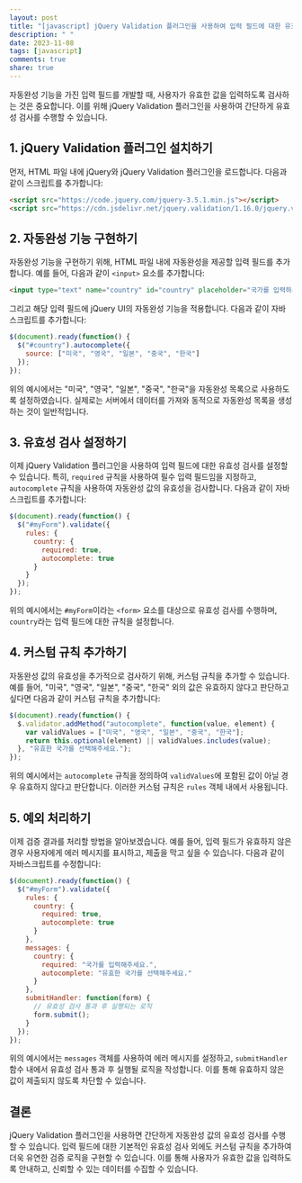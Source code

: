```yaml
---
layout: post
title: "[javascript] jQuery Validation 플러그인을 사용하여 입력 필드에 대한 유효한 자동완성 값 유효성 검사하기"
description: " "
date: 2023-11-08
tags: [javascript]
comments: true
share: true
---
```


자동완성 기능을 가진 입력 필드를 개발할 때, 사용자가 유효한 값을 입력하도록 검사하는 것은 중요합니다. 이를 위해 jQuery Validation 플러그인을 사용하여 간단하게 유효성 검사를 수행할 수 있습니다.

## 1. jQuery Validation 플러그인 설치하기

먼저, HTML 파일 내에 jQuery와 jQuery Validation 플러그인을 로드합니다. 다음과 같이 스크립트를 추가합니다:

```html
<script src="https://code.jquery.com/jquery-3.5.1.min.js"></script>
<script src="https://cdn.jsdelivr.net/jquery.validation/1.16.0/jquery.validate.min.js"></script>
```

## 2. 자동완성 기능 구현하기

자동완성 기능을 구현하기 위해, HTML 파일 내에 자동완성을 제공할 입력 필드를 추가합니다. 예를 들어, 다음과 같이 `<input>` 요소를 추가합니다:

```html
<input type="text" name="country" id="country" placeholder="국가를 입력하세요" />
```

그리고 해당 입력 필드에 jQuery UI의 자동완성 기능을 적용합니다. 다음과 같이 자바스크립트를 추가합니다:

```javascript
$(document).ready(function() {
  $("#country").autocomplete({
    source: ["미국", "영국", "일본", "중국", "한국"]
  });
});
```

위의 예시에서는 "미국", "영국", "일본", "중국", "한국"을 자동완성 목록으로 사용하도록 설정하였습니다. 실제로는 서버에서 데이터를 가져와 동적으로 자동완성 목록을 생성하는 것이 일반적입니다.

## 3. 유효성 검사 설정하기

이제 jQuery Validation 플러그인을 사용하여 입력 필드에 대한 유효성 검사를 설정할 수 있습니다. 특히, `required` 규칙을 사용하여 필수 입력 필드임을 지정하고, `autocomplete` 규칙을 사용하여 자동완성 값의 유효성을 검사합니다. 다음과 같이 자바스크립트를 추가합니다:

```javascript
$(document).ready(function() {
  $("#myForm").validate({
    rules: {
      country: {
        required: true,
        autocomplete: true
      }
    }
  });
});
```

위의 예시에서는 `#myForm`이라는 `<form>` 요소를 대상으로 유효성 검사를 수행하며, `country`라는 입력 필드에 대한 규칙을 설정합니다.

## 4. 커스텀 규칙 추가하기

자동완성 값의 유효성을 추가적으로 검사하기 위해, 커스텀 규칙을 추가할 수 있습니다. 예를 들어, "미국", "영국", "일본", "중국", "한국" 외의 값은 유효하지 않다고 판단하고 싶다면 다음과 같이 커스텀 규칙을 추가합니다:

```javascript
$(document).ready(function() {
  $.validator.addMethod("autocomplete", function(value, element) {
    var validValues = ["미국", "영국", "일본", "중국", "한국"];
    return this.optional(element) || validValues.includes(value);
  }, "유효한 국가를 선택해주세요.");
});
```

위의 예시에서는 `autocomplete` 규칙을 정의하여 `validValues`에 포함된 값이 아닐 경우 유효하지 않다고 판단합니다. 이러한 커스텀 규칙은 `rules` 객체 내에서 사용됩니다.

## 5. 예외 처리하기

이제 검증 결과를 처리할 방법을 알아보겠습니다. 예를 들어, 입력 필드가 유효하지 않은 경우 사용자에게 에러 메시지를 표시하고, 제출을 막고 싶을 수 있습니다. 다음과 같이 자바스크립트를 수정합니다:

```javascript
$(document).ready(function() {
  $("#myForm").validate({
    rules: {
      country: {
        required: true,
        autocomplete: true
      }
    },
    messages: {
      country: {
        required: "국가를 입력해주세요.",
        autocomplete: "유효한 국가를 선택해주세요."
      }
    },
    submitHandler: function(form) {
      // 유효성 검사 통과 후 실행되는 로직
      form.submit();
    }
  });
});
```

위의 예시에서는 `messages` 객체를 사용하여 에러 메시지를 설정하고, `submitHandler` 함수 내에서 유효성 검사 통과 후 실행될 로직을 작성합니다. 이를 통해 유효하지 않은 값이 제출되지 않도록 차단할 수 있습니다.

## 결론

jQuery Validation 플러그인을 사용하면 간단하게 자동완성 값의 유효성 검사를 수행할 수 있습니다. 입력 필드에 대한 기본적인 유효성 검사 외에도 커스텀 규칙을 추가하여 더욱 유연한 검증 로직을 구현할 수 있습니다. 이를 통해 사용자가 유효한 값을 입력하도록 안내하고, 신뢰할 수 있는 데이터를 수집할 수 있습니다.

[jQuery Validation 플러그인 공식 문서]: https://jqueryvalidation.org/
[jQuery UI 자동완성(autocomplete)]: https://jqueryui.com/autocomplete/